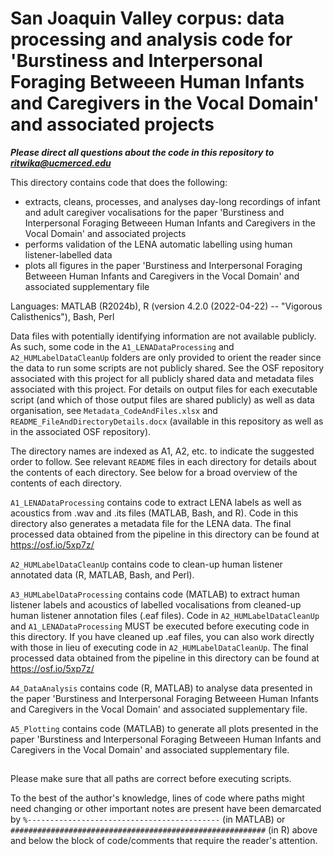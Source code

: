 # San Joaquin Valley corpus: data processing and analysis code for 'Burstiness and Interpersonal Foraging Betweeen Human Infants and Caregivers in the Vocal Domain' and associated projects  

***Please direct all questions about the code in this repository to ritwika@ucmerced.edu***  

This directory contains code that does the following:
- extracts, cleans, processes, and analyses day-long recordings of infant and adult caregiver vocalisations for the paper 'Burstiness and Interpersonal Foraging Betweeen Human Infants and Caregivers in the Vocal Domain' and associated projects
- performs validation of the LENA automatic labelling using human listener-labelled data
- plots all figures in the paper 'Burstiness and Interpersonal Foraging Betweeen Human Infants and Caregivers in the Vocal Domain' and associated supplementary file

Languages: MATLAB (R2024b), R (version 4.2.0 (2022-04-22) -- "Vigorous Calisthenics"), Bash, Perl

Data files with potentially identifying information are not available publicly. As such, some code in the `A1_LENADataProcessing` and `A2_HUMLabelDataCleanUp` folders are only provided to orient the reader since the data to run some scripts are not publicly shared. See the OSF repository associated with this project for all publicly shared data and metadata files associated with this project. For details on output files for each executable script (and which of those output files are shared publicly) as well as data organisation, see `Metadata_CodeAndFiles.xlsx` and `README_FileAndDirectoryDetails.docx` (available in this repository as well as in the associated OSF repository).

The directory names are indexed as A1, A2, etc. to indicate the suggested order to follow. See relevant `README` files in each directory for details about the contents of each directory. See below for a broad overview of the contents of each directory.

`A1_LENADataProcessing` contains code to extract LENA labels as well as acoustics from .wav and .its files (MATLAB, Bash, and R). Code in this directory also generates a metadata file for the LENA data. The final processed data obtained from the pipeline in this directory can be found at https://osf.io/5xp7z/

`A2_HUMLabelDataCleanUp` contains code to clean-up human listener annotated data (R, MATLAB, Bash, and Perl).

`A3_HUMLabelDataProcessing` contains code (MATLAB) to extract human listener labels and acoustics of labelled vocalisations from cleaned-up human listener annotation files (.eaf files). Code in `A2_HUMLabelDataCleanUp` and `A1_LENADataProcessing` MUST be executed before executing code in this directory. If you have cleaned up .eaf files, you can also work directly with those in lieu of executing code in `A2_HUMLabelDataCleanUp`. The final processed data obtained from the pipeline in this directory can be found at https://osf.io/5xp7z/

`A4_DataAnalysis` contains code (R, MATLAB) to analyse data presented in the paper 'Burstiness and Interpersonal Foraging Betweeen Human Infants and Caregivers in the Vocal Domain' and associated supplementary file. 

`A5_Plotting` contains code (MATLAB) to generate all plots presented in the paper 'Burstiness and Interpersonal Foraging Betweeen Human Infants and Caregivers in the Vocal Domain' and associated supplementary file.

##
Please make sure that all paths are correct before executing scripts. 

To the best of the author's knowledge, lines of code where paths might need changing or other important notes are present have been demarcated by `%-------------------------------------------` (in MATLAB) or `#########################################################` (in R) above and below the block of code/comments that require the reader's attention. 
##
